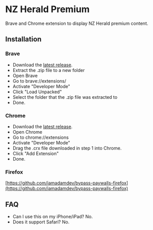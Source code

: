 # NZ Herald Premium

Brave and Chrome extension to display NZ Herald premium content.

## Installation

### Brave

* Download the [latest release](https://github.com/rdouglas61/nzherald/releases/latest).
* Extract the .zip file to a new folder
* Open Brave
* Go to brave://extensions/
* Activate "Developer Mode"
* Click "Load Unpacked"
* Select the folder that the .zip file was extracted to
* Done.

### Chrome

* Download the [latest release](https://github.com/rdouglas61/nzherald/releases/latest).
* Open Chrome
* Go to chrome://extensions
* Activate "Developer Mode"
* Drag the .crx file downloaded in step 1 into Chrome.
* Click "Add Extension"
* Done.

### Firefox

[https://github.com/iamadamdev/bypass-paywalls-firefox](https://github.com/iamadamdev/bypass-paywalls-firefox)

## FAQ

* Can I use this on my iPhone/iPad? No.
* Does it support Safari? No.
